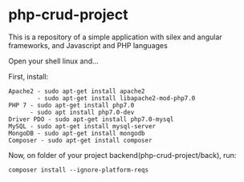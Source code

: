 # php-crud-project
This is a repository of a simple application with silex and angular frameworks, and Javascript and PHP languages

Open your shell linux and...

First, install:

```
Apache2 - sudo apt-get install apache2
        - sudo apt-get install libapache2-mod-php7.0
PHP 7 - sudo apt-get install php7.0
      - sudo apt install php7.0-dev
Driver PDO - sudo apt-get install php7.0-mysql
MySQL - sudo apt-get install mysql-server
MongoDB - sudo apt-get install mongodb
Composer - sudo apt-get install composer
```

Now, on folder of your project backend(php-crud-project/back), run:

```
composer install --ignore-platform-reqs
```

